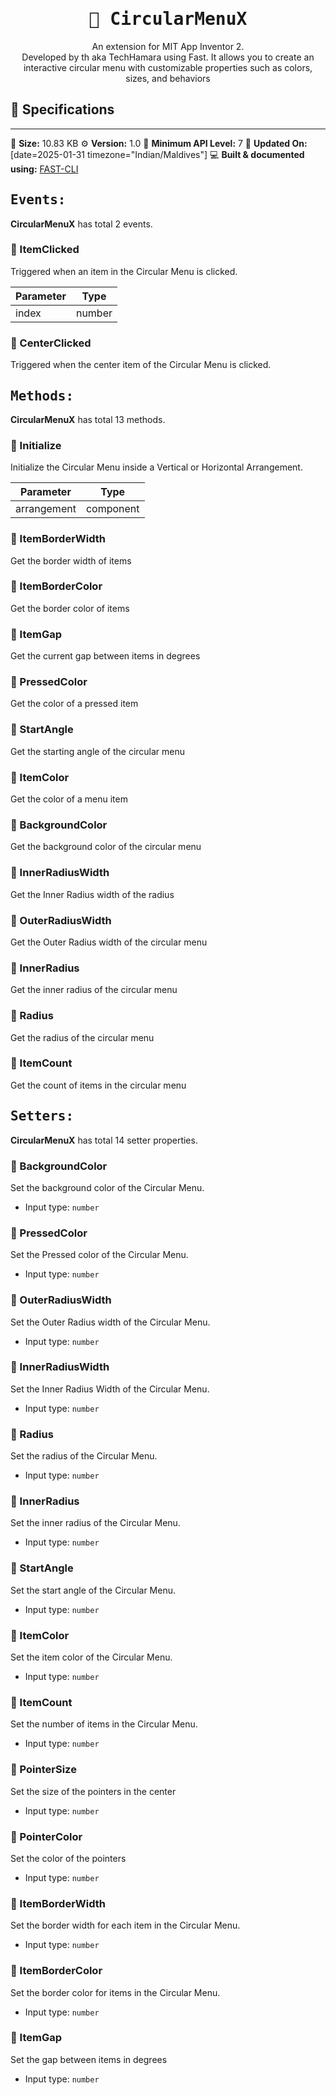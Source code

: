 <div align="center">
<h1><kbd>🧩 CircularMenuX</kbd></h1>
An extension for MIT App Inventor 2.<br>
Developed by th aka TechHamara using Fast. It allows you to create an interactive circular menu with customizable properties such as colors, sizes, and behaviors
</div>

## 📝 Specifications
* **
💾 **Size:** 10.83 KB
⚙️ **Version:** 1.0
📱 **Minimum API Level:** 7
📅 **Updated On:** [date=2025-01-31 timezone="Indian/Maldives"]
💻 **Built & documented using:** [FAST-CLI](https://community.appinventor.mit.edu/t/fast-an-efficient-way-to-build-extensions/129103?u=jewel)

## <kbd>Events:</kbd>
**CircularMenuX** has total 2 events.

### 💛 ItemClicked
Triggered when an item in the Circular Menu is clicked.

| Parameter | Type
| - | - |
| index | number

### 💛 CenterClicked
Triggered when the center item of the Circular Menu is clicked.

## <kbd>Methods:</kbd>
**CircularMenuX** has total 13 methods.

### 💜 Initialize
Initialize the Circular Menu inside a Vertical or Horizontal Arrangement.

| Parameter | Type
| - | - |
| arrangement | component

### 💜 ItemBorderWidth
Get the border width of items

### 💜 ItemBorderColor
Get the border color of items

### 💜 ItemGap
Get the current gap between items in degrees

### 💜 PressedColor
Get the color of a pressed item

### 💜 StartAngle
Get the starting angle of the circular menu

### 💜 ItemColor
Get the color of a menu item

### 💜 BackgroundColor
Get the background color of the circular menu

### 💜 InnerRadiusWidth
Get the Inner Radius width of the radius

### 💜 OuterRadiusWidth
Get the Outer Radius width of the circular menu

### 💜 InnerRadius
Get the inner radius of the circular menu

### 💜 Radius
Get the radius of the circular menu

### 💜 ItemCount
Get the count of items in the circular menu

## <kbd>Setters:</kbd>
**CircularMenuX** has total 14 setter properties.

### 💚 BackgroundColor
Set the background color of the Circular Menu.

* Input type: `number`

### 💚 PressedColor
Set the Pressed color of the Circular Menu.

* Input type: `number`

### 💚 OuterRadiusWidth
Set the Outer Radius width of the Circular Menu.

* Input type: `number`

### 💚 InnerRadiusWidth
Set the Inner Radius Width of the Circular Menu.

* Input type: `number`

### 💚 Radius
Set the radius of the Circular Menu.

* Input type: `number`

### 💚 InnerRadius
Set the inner radius of the Circular Menu.

* Input type: `number`

### 💚 StartAngle
Set the start angle of the Circular Menu.

* Input type: `number`

### 💚 ItemColor
Set the item color of the Circular Menu.

* Input type: `number`

### 💚 ItemCount
Set the number of items in the Circular Menu.

* Input type: `number`

### 💚 PointerSize
Set the size of the pointers in the center

* Input type: `number`

### 💚 PointerColor
Set the color of the pointers

* Input type: `number`

### 💚 ItemBorderWidth
Set the border width for each item in the Circular Menu.

* Input type: `number`

### 💚 ItemBorderColor
Set the border color for items in the Circular Menu.

* Input type: `number`

### 💚 ItemGap
Set the gap between items in degrees

* Input type: `number`

